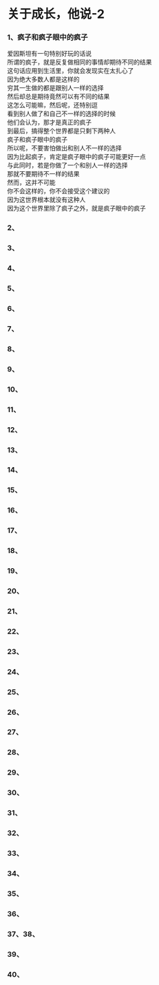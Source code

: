 # 关于成长，他说-2

### 1、疯子和疯子眼中的疯子

爱因斯坦有一句特别好玩的话说  
所谓的疯子，就是反复做相同的事情却期待不同的结果  
这句话应用到生活里，你就会发现实在太扎心了  
因为绝大多数人都是这样的  
穷其一生做的都是跟别人一样的选择  
然后却总是期待竟然可以有不同的结果  
这怎么可能嘛，然后呢，还特别逗  
看到别人做了和自己不一样的选择的时候  
他们会认为，那才是真正的疯子  
到最后，搞得整个世界都是只剩下两种人  
疯子和疯子眼中的疯子  
所以呢，不要害怕做出和别人不一样的选择  
因为比起疯子，肯定是疯子眼中的疯子可能更好一点  
与此同时，若是你做了一个和别人一样的选择  
那就不要期待不一样的结果  
然而，这并不可能  
你不会这样的，你不会接受这个建议的  
因为这世界根本就没有这种人  
因为这个世界里除了疯子之外，就是疯子眼中的疯子

### 2、

### 3、

### 4、

### 5、

### 6、

### 7、

### 8、

### 9、

### 10、

### 11、

### 12、

### 13、

### 14、

### 15、

### 16、

### 17、

### 18、

### 19、

### 20、

### 21、

### 22、

### 23、

### 24、

### 25、

### 26、

### 27、

### 28、

### 29、

### 30、

### 31、

### 32、

### 33、

### 34、

### 35、

### 36、

### 37、38、

### 39、

### 40、



